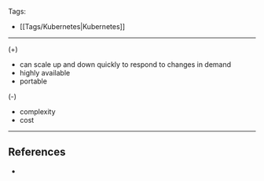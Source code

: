 Tags:
- [[Tags/Kubernetes|Kubernetes]]
---
(+)

- can scale up and down quickly to respond to changes in demand
- highly available
- portable

(-)

- complexity
- cost

---
## References
- 